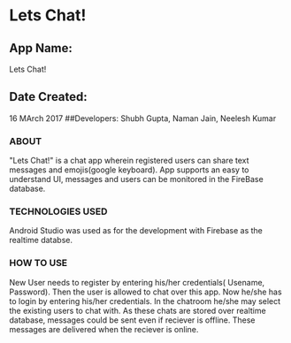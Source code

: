 # Lets Chat!

## App Name:
Lets Chat!

## Date Created: 
16 MArch 2017
##Developers: 
Shubh Gupta, Naman Jain, Neelesh Kumar

### ABOUT
"Lets Chat!" is a chat app wherein registered users can share text messages and emojis(google keyboard). App supports an easy to understand UI, messages and users can be monitored in the FireBase database.

### TECHNOLOGIES USED
Android Studio was used as for the development with Firebase as the realtime databse.

### HOW TO USE
New User needs to register by entering his/her credentials( Usename, Password). Then the user is allowed to chat over this app. Now he/she has to login by entering his/her credentials.
In the chatroom he/she may select the existing users to chat with. As these chats are stored over realtime database, messages could be sent even if reciever is offline. These messages are delivered when the reciever is online.


